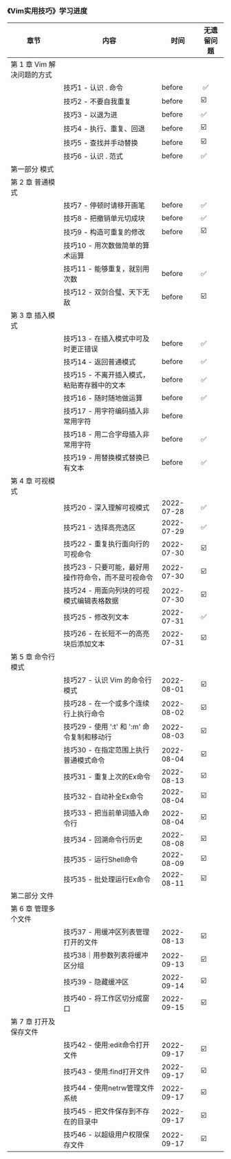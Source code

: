 ### 《Vim实用技巧》学习进度

| 章节                | 内容                                                | 时间             | 无遗留问题 |
|-------------------| --------------------------------------------------- |----------------|-------|
| 第 1 章 Vim 解决问题的方式 |                                                     |                |       |
|                   | 技巧1 - 认识 . 命令                                 | before         | ️ ✅   |
|                   | 技巧2 - 不要自我重复                                | before         | ☑️    |
|                   | 技巧3 - 以退为进                                    | before         | ✅     |
|                   | 技巧4 - 执行、重复、回退                            | before         | ☑️    |
|                   | 技巧5 - 查找并手动替换                              | before         | ☑️    |
|                   | 技巧6 - 认识 . 范式                                 | before         | ✅     |
| 第一部分 模式           |                                                     |                |       |
| 第 2 章 普通模式        |                                                     |                |       |
|                   | 技巧7 - 停顿时请移开画笔                            | before         | ✅     |
|                   | 技巧8 - 把撤销单元切成块                            | before         | ✅     |
|                   | 技巧9 - 构造可重复的修改                            | before         | ☑️    |
|                   | 技巧10 - 用次数做简单的算术运算                     |                |       |
|                   | 技巧11 - 能够重复，就别用次数                       | before         | ✅️    |
|                   | 技巧12 - 双剑合璧、天下无敌                         | before         | ☑️    |
| 第 3 章 插入模式        |                                                     |                |       |
|                   | 技巧13 - 在插入模式中可及时更正错误                 | before         | ✅     |
|                   | 技巧14 - 返回普通模式                               | before         | ✅     |
|                   | 技巧15 - 不离开插入模式，粘贴寄存器中的文本         | before         | ✅     |
|                   | 技巧16 - 随时随地做运算                             | before         | ✅     |
|                   | 技巧17 - 用字符编码插入非常用字符                   | before         |       |
|                   | 技巧18 - 用二合字母插入非常用字符                   | before         | ✅     |
|                   | 技巧19 - 用替换模式替换已有文本                     | before         | ✅     |
| 第 4 章 可视模式        |                                                     |                |       |
|                   | 技巧20 - 深入理解可视模式                           | 2022-07-28     | ✅     |
|                   | 技巧21 - 选择高亮选区                               | 2022-07-29     | ✅     |
|                   | 技巧22 - 重复执行面向行的可视命令                   | 2022-07-30     | ☑️    |
|                   | 技巧23 - 只要可能，最好用操作符命令，而不是可视命令 | 2022-07-30     | ☑️    |
|                   | 技巧24 - 用面向列块的可视模式编辑表格数据           | 2022-07-30     | ☑️    |
|                   | 技巧25 - 修改列文本                                 | 2022-07-31     | ✅️    |
|                   | 技巧26 - 在长短不一的高亮块后添加文本               | 2022-07-31     | ☑️    |
| 第 5 章 命令行模式       |                                                     |                | ️     |
|                   | 技巧27 - 认识 Vim 的命令行模式                      | 2022-08-01     | ☑️    |
|                   | 技巧28 - 在一个或多个连续行上执行命令               | 2022-08-02     | ☑️    |
|                   | 技巧29 - 使用 ':t' 和 ':m' 命令复制和移动行         | 2022-08-03     | ☑️    |
|                   | 技巧30 - 在指定范围上执行普通模式命令               | 2022-08-04     | ☑️    |
|                   | 技巧31 - 重复上次的Ex命令                           | 2022-08-13 |  ☑️   |
|                   | 技巧32 - 自动补全Ex命令                             | 2022-08-04     | ☑️    |
|                   | 技巧33 - 把当前单词插入命令行                       | 2022-08-04     | ☑️    |
|                   | 技巧34 - 回溯命令行历史                             | 2022-08-08     | ☑️    |
|                   | 技巧35 - 运行Shell命令                              | 2022-08-09     | ☑️    |
|                   | 技巧35 - 批处理运行Ex命令                           | 2022-08-11     | ☑️    |
| 第二部分 文件           |                                                     |                |       |
| 第 6 章 管理多个文件      |                                                     |                |       |
|                   | 技巧37 - 用缓冲区列表管理打开的文件                 | 2022-08-13     | ☑️    |
|                   | 技巧38｜用参数列表将缓冲区分组 | 2022-09-13 | ️☑️ |
|                   | 技巧39 - 隐藏缓冲区 | 2022-09-14 | ️☑️ |
|                   | 技巧40 - 将工作区切分成窗口 | 2022-09-15 | ️☑️ |
| 第 7 章 打开及保存文件     |                                                     |                |       |
| | 技巧42 - 使用:edit命令打开文件 | 2022-09-17 | ️☑️ |
| | 技巧43 - 使用:find打开文件 | 2022-09-17 | ️☑️ |
| | 技巧44 - 使用netrw管理文件系统 | 2022-09-17 | ️☑️ |
| | 技巧45 - 把文件保存到不存在的目录中 | 2022-09-17 | ️☑️ |
| | 技巧46 - 以超级用户权限保存文件 | 2022-09-17 | ️☑️ |
